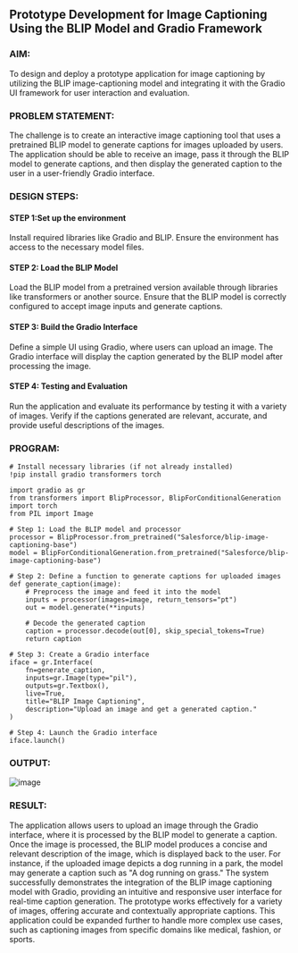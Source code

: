 ## Prototype Development for Image Captioning Using the BLIP Model and Gradio Framework

### AIM:
To design and deploy a prototype application for image captioning by utilizing the BLIP image-captioning model and integrating it with the Gradio UI framework for user interaction and evaluation.

### PROBLEM STATEMENT:
The challenge is to create an interactive image captioning tool that uses a pretrained BLIP model to generate captions for images uploaded by users. The application should be able to receive an image, pass it through the BLIP model to generate captions, and then display the generated caption to the user in a user-friendly Gradio interface.

### DESIGN STEPS:

#### STEP 1:Set up the environment
Install required libraries like Gradio and BLIP.
Ensure the environment has access to the necessary model files.
#### STEP 2: Load the BLIP Model
Load the BLIP model from a pretrained version available through libraries like transformers or another source.
Ensure that the BLIP model is correctly configured to accept image inputs and generate captions.
#### STEP 3: Build the Gradio Interface
Define a simple UI using Gradio, where users can upload an image.
The Gradio interface will display the caption generated by the BLIP model after processing the image.
#### STEP 4: Testing and Evaluation
Run the application and evaluate its performance by testing it with a variety of images.
Verify if the captions generated are relevant, accurate, and provide useful descriptions of the images.

### PROGRAM:
```
# Install necessary libraries (if not already installed)
!pip install gradio transformers torch
```
```
import gradio as gr
from transformers import BlipProcessor, BlipForConditionalGeneration
import torch
from PIL import Image

# Step 1: Load the BLIP model and processor
processor = BlipProcessor.from_pretrained("Salesforce/blip-image-captioning-base")
model = BlipForConditionalGeneration.from_pretrained("Salesforce/blip-image-captioning-base")

# Step 2: Define a function to generate captions for uploaded images
def generate_caption(image):
    # Preprocess the image and feed it into the model
    inputs = processor(images=image, return_tensors="pt")
    out = model.generate(**inputs)
    
    # Decode the generated caption
    caption = processor.decode(out[0], skip_special_tokens=True)
    return caption

# Step 3: Create a Gradio interface
iface = gr.Interface(
    fn=generate_caption, 
    inputs=gr.Image(type="pil"), 
    outputs=gr.Textbox(), 
    live=True,
    title="BLIP Image Captioning",
    description="Upload an image and get a generated caption."
)

# Step 4: Launch the Gradio interface
iface.launch()
```
### OUTPUT:
![image](https://github.com/user-attachments/assets/c12b195b-33a5-419c-8791-518ea7593589)


### RESULT:
The application allows users to upload an image through the Gradio interface, where it is processed by the BLIP model to generate a caption. Once the image is processed, the BLIP model produces a concise and relevant description of the image, which is displayed back to the user. For instance, if the uploaded image depicts a dog running in a park, the model may generate a caption such as "A dog running on grass." The system successfully demonstrates the integration of the BLIP image captioning model with Gradio, providing an intuitive and responsive user interface for real-time caption generation. The prototype works effectively for a variety of images, offering accurate and contextually appropriate captions. This application could be expanded further to handle more complex use cases, such as captioning images from specific domains like medical, fashion, or sports.
